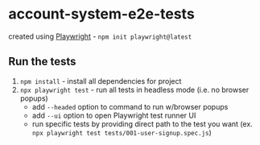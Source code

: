 # account-system-e2e-tests
created using [Playwright](https://playwright.dev/docs/intro) - `npm init playwright@latest`

## Run the tests
1. `npm install` - install all dependencies for project
2. `npx playwright test` - run all tests in headless mode (i.e. no browser popups)
    - add `--headed` option to command to run w/browser popups
    - add `--ui` option to open Playwright test runner UI
    - run specific tests by providing direct path to the test you want (ex. `npx playwright test tests/001-user-signup.spec.js`)